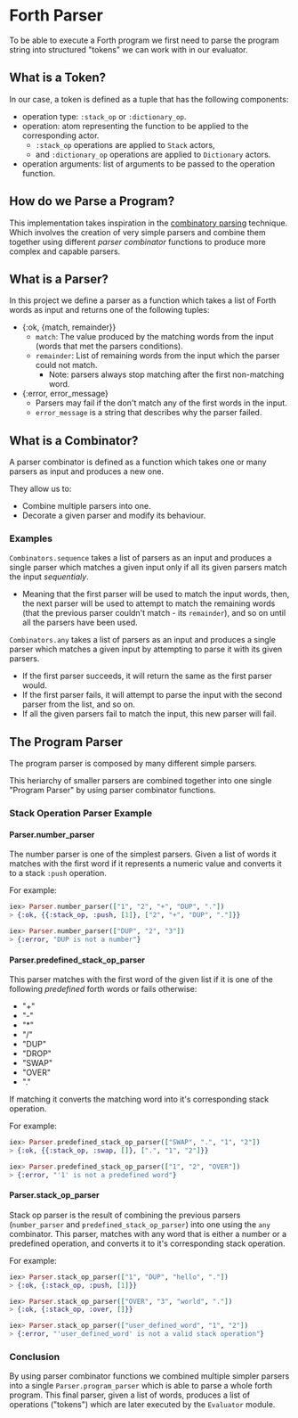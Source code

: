 # Forth Parser

To be able to execute a Forth program we first need to parse the program string
into structured "tokens" we can work with in our evaluator.

## What is a Token?
In our case, a token is defined as a tuple that has the following components:
- operation type: `:stack_op` or `:dictionary_op`.
- operation: atom representing the function to be applied to the corresponding actor.
    - `:stack_op` operations are applied to `Stack` actors,
    - and `:dictionary_op` operations are applied to `Dictionary` actors.
- operation arguments: list of arguments to be passed to the operation function.

## How do we Parse a Program?
This implementation takes inspiration in the [combinatory parsing](https://en.wikipedia.org/wiki/Parser_combinator) technique. Which
involves the creation of very simple parsers and combine them together using different
_parser combinator_ functions to produce more complex and capable parsers.

## What is a Parser?
In this project we define a parser as a function which takes a list of Forth words as input
and returns one of the following tuples:
- {:ok, {match, remainder}}
    - `match`: The value produced by the matching words from the input (words that met the parsers conditions).
    - `remainder`: List of remaining words from the input which the parser could not match.
        - Note: parsers always stop matching after the first non-matching word.
- {:error, error_message}
    - Parsers may fail if the don't match any of the first words in the input.
    - `error_message` is a string that describes why the parser failed.

## What is a Combinator?
A parser combinator is defined as a function which takes one or many parsers as input
and produces a new one.

They allow us to:
- Combine multiple parsers into one.
- Decorate a given parser and modify its behaviour.

### Examples
`Combinators.sequence` takes a list of parsers as an input and produces a single parser
which matches a given input only if all its given parsers match the input *sequentialy*.
- Meaning that the first parser will be used to match the input words, then, the next parser will
  be used to attempt to match the remaining words (that the previous parser couldn't match - its `remainder`),
  and so on until all the parsers have been used.

`Combinators.any` takes a list of parsers as an input and produces a single parser which matches
a given input by attempting to parse it with its given parsers.
- If the first parser succeeds, it will return the same as the first parser would.
- If the first parser fails, it will attempt to parse the input with the second parser from the list,
  and so on.
- If all the given parsers fail to match the input, this new parser will fail.

## The Program Parser

The program parser is composed by many different simple parsers.

This heriarchy of smaller parsers are combined together into one single "Program Parser" by using
parser combinator functions.

### Stack Operation Parser Example

#### Parser.number_parser

The number parser is one of the simplest parsers. Given a list of words it matches with the first
word if it represents a numeric value and converts it to a stack `:push` operation.

For example:
```elixir
iex> Parser.number_parser(["1", "2", "+", "DUP", "."])
> {:ok, {{:stack_op, :push, [1]}, ["2", "+", "DUP", "."]}}

iex> Parser.number_parser(["DUP", "2", "3"])
> {:error, "DUP is not a number"}
```

#### Parser.predefined_stack_op_parser
This parser matches with the first word of the given list if it is one of the following _predefined_
forth words or fails otherwise:
- "+"
- "-"
- "*"
- "/"
- "DUP"
- "DROP"
- "SWAP"
- "OVER"
- "."

If matching it converts the matching word into it's corresponding stack operation.

For example:
```elixir
iex> Parser.predefined_stack_op_parser(["SWAP", ".", "1", "2"])
> {:ok, {{:stack_op, :swap, []}, [".", "1", "2"]}}

iex> Parser.predefined_stack_op_parser(["1", "2", "OVER"])
> {:error, "'1' is not a predefined word"}
```

#### Parser.stack_op_parser
Stack op parser is the result of combining the previous parsers
(`number_parser` and `predefined_stack_op_parser`) into one using the `any` combinator.
This parser, matches with any word that is either a number or a predefined operation,
and converts it to it's corresponding stack operation.

For example:
```elixir
iex> Parser.stack_op_parser(["1", "DUP", "hello", "."])
> {:ok, {:stack_op, :push, [1]}}

iex> Parser.stack_op_parser(["OVER", "3", "world", "."])
> {:ok, {:stack_op, :over, []}}

iex> Parser.stack_op_parser(["user_defined_word", "1", "2"])
> {:error, "'user_defined_word' is not a valid stack operation"}
```

### Conclusion
By using parser combinator functions we combined multiple simpler parsers into a single
`Parser.program_parser` which is able to parse a whole forth program. This final parser,
given a list of words, produces a list of operations ("tokens") which are later executed
by the `Evaluator` module.
